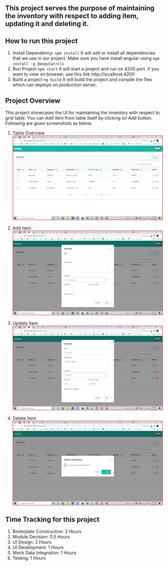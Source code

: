## This project serves the purpose of maintaining the inventory with respect to adding item, updating it and deleting it.

## How to run this project

1. Install Dependency:
`npm install`
It will add or install all dependencies that we use in our project. Make sure you have install angular using `npm install -g @angular/cli`
2. Run Project
`npm start`
It will start a project and run on 4200 port. if you want to view on browser, use this link http://localhost:4200
3. Build a project
`ng build`
It will build the project and compile the files which can deploye on production server.


## Project Overview

This project showcases the UI for maintaining the inventory with respect to grid table. You can Add item from table itself by clicking on Add button. Following are given screenshots as below.

1. Table Overview
![Table Overview](./screenshots/inventory-list.png)

2. Add Item
![Add Item](./screenshots/inventory-add.png)

3. Update Item
![Update Item](./screenshots/inventory-update.png)

4. Delete Item
![Delete Item](./screenshots/inventory-delete.png)


## Time Tracking for this project

1. Boilerplate Construction: 2 Hours
2. Module Decision: 0.5 Hours
3. UI Design: 2 Hours
4. UI Development: 1 Hours
5. Mock Data Integration: 1 Hours
6. Testing: 1 Hours
